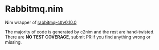 # Rabbitmq.nim

Nim wrapper of [rabbitmq-c#v0.10.0](https://github.com/alanxz/rabbitmq-c/tree/v0.10.0)

The majority of code is generated by c2nim and the rest are hand-twisted. 
There are **NO TEST COVERAGE**, submit PR if you find anything wrong or missing. 


